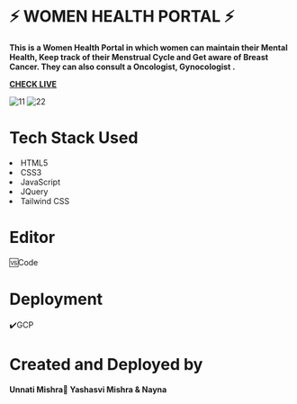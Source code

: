 #  ⚡ WOMEN HEALTH PORTAL ⚡

<b>This is a Women Health Portal in which women can maintain their Mental Health, Keep track of their Menstrual Cycle and Get aware of Breast Cancer. They can also consult a Oncologist, Gynocologist .</b>
<br>

<b><a href="https://bug-slayers.netlify.app/">CHECK LIVE</a></b>
<br>



<img src="https://i.ibb.co/s3WHXVJ/11.png" alt="11" border="0">
<img src="https://i.ibb.co/SRztYrj/22.png" alt="22" border="0">
<br>



<h1>Tech Stack Used</h1>
<li>HTML5</li>
<li>CSS3</li>
<li>JavaScript</li>
<li>JQuery</li>
<li>Tailwind CSS</li>



<h1>Editor</h1>
🆚Code

<h1>Deployment</h1>✔️GCP

<h1>Created and Deployed by</h1>
  <b>Unnati Mishra🙎 Yashasvi Mishra & Nayna </b>
  <br><br>


